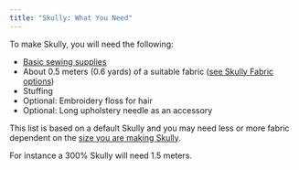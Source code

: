 ```yaml
---
title: "Skully: What You Need"
---
```


To make Skully, you will need the following:

- [Basic sewing supplies](/docs/sewing/basic-sewing-supplies)
- About 0.5 meters (0.6 yards) of a suitable fabric ([see Skully Fabric options](/docs/patterns/skully/fabric/))
- Stuffing
- Optional: Embroidery floss for hair
- Optional: Long upholstery needle as an accessory

<Note>

This list is based on a default Skully and you may need less or more fabric dependent on the [size you are making Skully](/docs/patterns/skully/options/size/).

For instance a 300% Skully will need 1.5 meters.

</Note>
